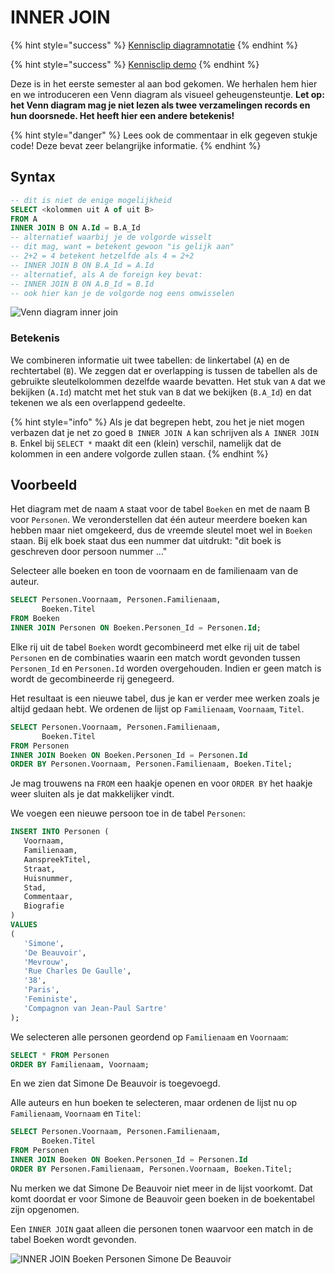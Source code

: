 # INNER JOIN

{% hint style="success" %}
[Kennisclip diagramnotatie](https://youtu.be/bqNvWc0AXjw)
{% endhint %}

{% hint style="success" %}
[Kennisclip demo](https://youtu.be/XyhEl8Gt8Rg)
{% endhint %}

Deze is in het eerste semester al aan bod gekomen. We herhalen hem hier en we introduceren een Venn diagram als visueel geheugensteuntje. **Let op: het Venn diagram mag je niet lezen als twee verzamelingen records en hun doorsnede. Het heeft hier een andere betekenis!**

{% hint style="danger" %}
Lees ook de commentaar in elk gegeven stukje code! Deze bevat zeer belangrijke informatie.
{% endhint %}

## Syntax

```sql
-- dit is niet de enige mogelijkheid
SELECT <kolommen uit A of uit B>
FROM A
INNER JOIN B ON A.Id = B.A_Id
-- alternatief waarbij je de volgorde wisselt
-- dit mag, want = betekent gewoon "is gelijk aan"
-- 2+2 = 4 betekent hetzelfde als 4 = 2+2
-- INNER JOIN B ON B.A_Id = A.Id
-- alternatief, als A de foreign key bevat:
-- INNER JOIN B ON A.B_Id = B.Id
-- ook hier kan je de volgorde nog eens omwisselen
```

![Venn diagram inner join](https://modernways.be/myap/it/image/sql/venn%20diagram%20inner%20join.png)

### Betekenis

We combineren informatie uit twee tabellen: de linkertabel (`A`) en de rechtertabel (`B`). We zeggen dat er overlapping is tussen de tabellen als de gebruikte sleutelkolommen dezelfde waarde bevatten. Het stuk van `A` dat we bekijken (`A.Id`) matcht met het stuk van `B` dat we bekijken (`B.A_Id`) en dat tekenen we als een overlappend gedeelte.

{% hint style="info" %}
Als je dat begrepen hebt, zou het je niet mogen verbazen dat je net zo goed `B INNER JOIN A` kan schrijven als `A INNER JOIN B`. Enkel bij `SELECT *` maakt dit een (klein) verschil, namelijk dat de kolommen in een andere volgorde zullen staan.
{% endhint %}

## Voorbeeld

Het diagram met de naam `A` staat voor de tabel `Boeken` en met de naam B voor `Personen`. We veronderstellen dat één auteur meerdere boeken kan hebben maar niet omgekeerd, dus de vreemde sleutel moet wel in `Boeken` staan. Bij elk boek staat dus een nummer dat uitdrukt: "dit boek is geschreven door persoon nummer ..."

Selecteer alle boeken en toon de voornaam en de familienaam van de auteur.

```sql
SELECT Personen.Voornaam, Personen.Familienaam,
       Boeken.Titel 
FROM Boeken
INNER JOIN Personen ON Boeken.Personen_Id = Personen.Id;
```

Elke rij uit de tabel `Boeken` wordt gecombineerd met elke rij uit de tabel `Personen` en de combinaties waarin een match wordt gevonden tussen `Personen_Id` en `Personen.Id` worden overgehouden. Indien er geen match is wordt de gecombineerde rij genegeerd.

Het resultaat is een nieuwe tabel, dus je kan er verder mee werken zoals je altijd gedaan hebt. We ordenen de lijst op `Familienaam`, `Voornaam`, `Titel`.

```sql
SELECT Personen.Voornaam, Personen.Familienaam,
       Boeken.Titel 
FROM Personen
INNER JOIN Boeken ON Boeken.Personen_Id = Personen.Id
ORDER BY Personen.Voornaam, Personen.Familienaam, Boeken.Titel;
```

Je mag trouwens na `FROM` een haakje openen en voor `ORDER BY` het haakje weer sluiten als je dat makkelijker vindt.

We voegen een nieuwe persoon toe in de tabel `Personen`:

```sql
INSERT INTO Personen (
   Voornaam, 
   Familienaam,
   AanspreekTitel,
   Straat, 
   Huisnummer,
   Stad, 
   Commentaar,
   Biografie
)
VALUES
(
   'Simone', 
   'De Beauvoir', 
   'Mevrouw',
   'Rue Charles De Gaulle', 
   '38', 
   'Paris', 
   'Feministe',
   'Compagnon van Jean-Paul Sartre'
);
```

We selecteren alle personen geordend op `Familienaam` en `Voornaam`:

```sql
SELECT * FROM Personen
ORDER BY Familienaam, Voornaam;
```

En we zien dat Simone De Beauvoir is toegevoegd.

Alle auteurs en hun boeken te selecteren, maar ordenen de lijst nu op `Familienaam`, `Voornaam` en `Titel`:

```sql
SELECT Personen.Voornaam, Personen.Familienaam,
       Boeken.Titel 
FROM Personen
INNER JOIN Boeken ON Boeken.Personen_Id = Personen.Id
ORDER BY Personen.Familienaam, Personen.Voornaam, Boeken.Titel;
```

Nu merken we dat Simone De Beauvoir niet meer in de lijst voorkomt. Dat komt doordat er voor Simone de Beauvoir geen boeken in de boekentabel zijn opgenomen.

Een `INNER JOIN` gaat alleen die personen tonen waarvoor een match in de tabel Boeken wordt gevonden.

![INNER JOIN Boeken Personen Simone De Beauvoir](https://modernways.be/myap/it/image/sql/inner%20join%20Boeken%20Personen%20Simone%20De%20Beauvoir.png)
